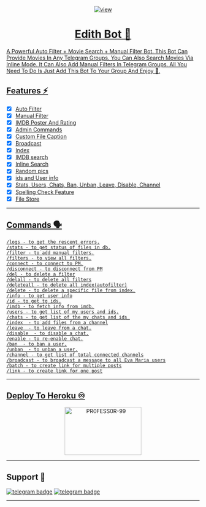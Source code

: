 <p align="center">
  <a href="https://telegra.ph/file/fd2ca315b0c562b609ff9.jpg">
  <img src="https://telegra.ph/file/fd2ca315b0c562b609ff9.jpg" alt="view">
</p>
<h1 align="center">
  <b>Edith Bot 🤖</b>
</h1>

A Powerful Auto Filter + Movie Search + Manual Filter Bot.
This Bot Can Provide Movies In Any Telegram Groups.
You Can Also Search Movies Via Inline Mode.
It Can Also Add Manual Filters In Telegram Groups.
All You Need To Do Is Just Add This Bot To Your Group And Enjoy 🤩.

## Features ⚡️

- [x] Auto Filter
- [x] Manual Filter
- [x] IMDB Poster And Rating
- [x] Admin Commands
- [x] Custom File Caption
- [x] Broadcast
- [x] Index
- [x] IMDB search
- [x] Inline Search
- [x] Random pics
- [x] ids and User info 
- [x] Stats, Users, Chats, Ban, Unban, Leave, Disable, Channel
- [x] Spelling Check Feature
- [x] File Store
----
## Commands 🗣️
```
/logs - to get the rescent errors.
/stats - to get status of files in db.
/filter - to add manual filters.
/filters - to view all filters.
/connect - to connect to PM.
/disconnect - to disconnect from PM
/del - to delete a filter
/delall - to delete all filters
/deleteall - to delete all index(autofilter)
/delete - to delete a specific file from index.
/info - to get user info
/id - to get tg ids.
/imdb - to fetch info from imdb.
/users - to get list of my users and ids.
/chats - to get list of the my chats and ids 
/index  - to add files from a channel
/leave  - to leave from a chat.
/disable  - to disable a chat.
/enable - to re-enable chat.
/ban  - to ban a user.
/unban  - to unban a user.
/channel - to get list of total connected channels
/broadcast - to broadcast a message to all Eva Maria users
/batch - to create link for multiple posts
/link - to create link for one post
```
----
## Deploy To Heroku ♾️

<p align="center">
<a href="https://heroku.com/deploy?template=https://github.com/SpideyserTG/Edith-Bot"><img src="https://github.com/PR0FESS0R-99/Buttons/blob/Professor-99/heroku/herokudeploy-01.svg" alt="PR0FESS0R-99" border="0" height="125" width="200" align="center" /></a>
</p>

----

## Support 🤝
[![telegram badge](https://img.shields.io/badge/Telegram-Group-30302f?style=flat&logo=telegram)](https://telegram.dog/Starkbotz_SupportGroup)
[![telegram badge](https://img.shields.io/badge/Telegram-Channel-30302f?style=flat&logo=telegram)](https://telegram.dog/Starkbotz)

----
